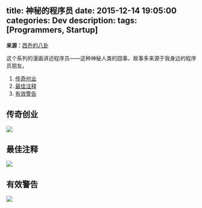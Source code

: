 title: 神秘的程序员
date: 2015-12-14 19:05:00
categories: Dev
description:
tags: [Programmers, Startup]
---
**来源：**[西乔的八卦](http://blog.xiqiao.info/)

这个系列的漫画讲述程序员——这种神秘人类的囧事，故事多来源于我身边的程序员朋友。

1. [传奇创业](/2015/12/14/Programmers/#传奇创业)
2. [最佳注释](/2015/12/14/Programmers/#最佳注释)
3. [有效警告](/2015/12/14/Programmers/#有效警告)

<!--more-->

## 传奇创业

![](http://blog.xiqiao.info/blogimg/programmers/54_startup_legend.gif)

## 最佳注释

![](http://blog.xiqiao.info/wp-content/uploads/2012/08/40_best_comment.gif)

## 有效警告

![](http://blog.xiqiao.info/blogimg/programmers/warning.gif)